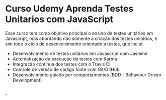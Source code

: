 # Curso Udemy Aprenda Testes Unitarios com JavaScript
Esse curso tem como objetivo principal o ensino de testes unitários em Javascript, mas abordando não somente a criação dos testes unitários, e sim todo o ciclo de desenvolvimento orientado a testes, que inclui:
   - Desenvolvimento de testes unitários em Javascript com Jasmine
   - Automatização de execução de testes com Karma
   - Integração contínua dos testes com o Travis CI
   - Controle de versão de código fonte com Git/GitHub
   - Desenvolvimento guiado por comportamentos (BDD - Behaviour Driven Development)

### .
